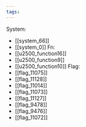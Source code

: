 ```yaml
---
tags:
---
```

System:
- [[system_66]]
- [[system_0]]
Fn:
- [[u2500_function16]]
- [[u2500_function9]]
- [[u2500_function10]]
Flag:
- [[flag_11075]]
- [[flag_11128]]
- [[flag_11014]]
- [[flag_11073]]
- [[flag_11127]]
- [[flag_9478]]
- [[flag_9476]]
- [[flag_11072]]
